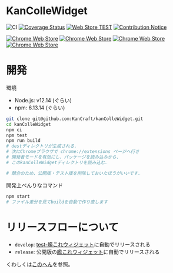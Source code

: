 # KanColleWidget

![CI](https://github.com/KanCraft/kanColleWidget/workflows/CI/badge.svg?branch=develop)
[![Coverage Status](https://coveralls.io/repos/github/KanCraft/kanColleWidget/badge.svg?branch=develop)](https://coveralls.io/github/KanCraft/kanColleWidget?branch=develop)
[![Web Store TEST](https://github.com/KanCraft/kanColleWidget/workflows/Web%20Store%20TEST/badge.svg)](https://groups.google.com/forum/#!forum/kcwidget)
[![Contribution Notice](https://github.com/KanCraft/kanColleWidget/workflows/Contribution%20Notice/badge.svg)](https://twitter.com/KanColleWidget)

[![Chrome Web Store](https://img.shields.io/chrome-web-store/v/iachoklpnnjfgmldgelflgifhdaebnol.svg)](https://chrome.google.com/webstore/detail/%E8%89%A6%E3%81%93%E3%82%8C%E3%82%A6%E3%82%A3%E3%82%B8%E3%82%A7%E3%83%83%E3%83%88/iachoklpnnjfgmldgelflgifhdaebnol?hl=ja)
[![Chrome Web Store](https://img.shields.io/chrome-web-store/users/iachoklpnnjfgmldgelflgifhdaebnol.svg)](https://chrome.google.com/webstore/detail/%E8%89%A6%E3%81%93%E3%82%8C%E3%82%A6%E3%82%A3%E3%82%B8%E3%82%A7%E3%83%83%E3%83%88/iachoklpnnjfgmldgelflgifhdaebnol?hl=ja)
[![Chrome Web Store](https://img.shields.io/chrome-web-store/stars/iachoklpnnjfgmldgelflgifhdaebnol.svg)](https://chrome.google.com/webstore/detail/%E8%89%A6%E3%81%93%E3%82%8C%E3%82%A6%E3%82%A3%E3%82%B8%E3%82%A7%E3%83%83%E3%83%88/iachoklpnnjfgmldgelflgifhdaebnol?hl=ja)
[![Chrome Web Store](https://img.shields.io/chrome-web-store/rating-count/iachoklpnnjfgmldgelflgifhdaebnol.svg)](https://chrome.google.com/webstore/detail/%E8%89%A6%E3%81%93%E3%82%8C%E3%82%A6%E3%82%A3%E3%82%B8%E3%82%A7%E3%83%83%E3%83%88/iachoklpnnjfgmldgelflgifhdaebnol?hl=ja)

# 開発

環境

- Node.js: v12.14 (ぐらい)
- npm: 6.13.14 (ぐらい)

```bash
git clone git@github.com:KanCraft/kanColleWidget.git
cd kanColleWidget
npm ci
npm test
npm run build
# destディレクトリが生成される.
# 次にChromeブラウザで chrome://extensions ページへ行き
# 開発者モードを有効にし、パッケージを読み込みから、
# このkanColleWidgetディレクトリを読み込む.

# 競合のため、公開版・テスト版を削除しておいたほうがいいです.
```

開発上べんりなコマンド

```bash
npm start
# ファイル差分を見てbuildを自動で作り直します
```

# リリースフローについて

- `develop`: [test-艦これウィジェット](https://chrome.google.com/webstore/detail/test-%E8%89%A6%E3%81%93%E3%82%8C%E3%82%A6%E3%82%A3%E3%82%B8%E3%82%A7%E3%83%83%E3%83%88/egkgleinehaapbpijnlpbllfeejjpceb)に自動でリリースされる
- `release`: 公開版の[艦これウィジェット](https://chrome.google.com/webstore/detail/%E8%89%A6%E3%81%93%E3%82%8C%E3%82%A6%E3%82%A3%E3%82%B8%E3%82%A7%E3%83%83%E3%83%88/iachoklpnnjfgmldgelflgifhdaebnol)に自動でリリースされる

くわしくは[このへん](https://github.com/KanCraft/kanColleWidget/blob/develop/scripts/should_deliver_dev.sh)を参照。
